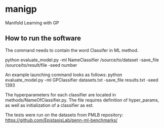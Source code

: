 # manigp
Manifold Learning with GP

## How to run the software
The command needs to contain the word Classifer in ML method.

python evaluate_model.py -ml NameClassifier /source/to/dataset -save_file /source/to/result/file -seed number


An example launching command looks as follows:
python evaluate_model.py -ml GPClassifier datasets.txt -save_file results.txt -seed 1393

The hyperparameters for each classifier are located in methods/NameOfClassifier.py. The file requires definition of hyper_params, as well as initialization of a classifier as est.

The tests were run on the datasets from PMLB repository: https://github.com/EpistasisLab/penn-ml-benchmarks/